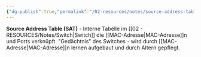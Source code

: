```yaml
---
{"dg-publish":true,"permalink":"/02-resources/notes/source-address-table/","tags":["switch/tabelle","mac/lernen"],"noteIcon":"","updated":"2025-08-27T15:03:22.948+02:00"}
---
```



**Source Address Table (SAT)** - Interne Tabelle im [[02 - RESOURCES/Notes/Switch\|Switch]] die [[MAC-Adresse\|MAC-Adresse]]n und Ports verknüpft.
"Gedächtnis" des Switches - wird durch [[MAC-Adresse\|MAC-Adresse]]n lernen aufgebaut und durch Altern gepflegt.
